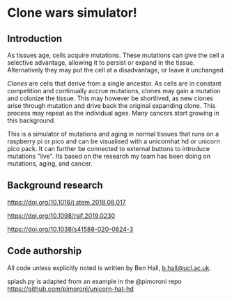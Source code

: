 # Clone wars simulator!

## Introduction

As tissues age, cells
acquire mutations. These mutations can give the cell a selective advantage, 
allowing it to persist or expand in the tissue. Alternatively they may 
put the cell at a disadvantage, or leave it unchanged. 

*Clones* are cells that derive from a single ancestor. As cells are in constant 
competition and continually accrue mutations, clones may gain a mutation and colonize
the tissue. This may however be shortlived, as new clones arise through mutation 
and drive back the original expanding clone. This process may repeat as the
individual ages. Many cancers start growing in this background.

This is a simulator of mutations and aging in normal tissues that runs on a 
raspberry pi or pico and can be visualised with a unicornhat hd or unicorn pico
pack. It can further be connected to external buttons to introduce mutations "live".
Its based on the research my team has been doing on mutations, aging, and cancer.

## Background research 

https://doi.org/10.1016/j.stem.2018.08.017

https://doi.org/10.1098/rsif.2019.0230

https://doi.org/10.1038/s41588-020-0624-3 

## Code authorship

All code unless explicitly noted is written by Ben Hall, b.hall@ucl.ac.uk. 

splash.py is adapted from an example in the @pimoroni repo https://github.com/pimoroni/unicorn-hat-hd